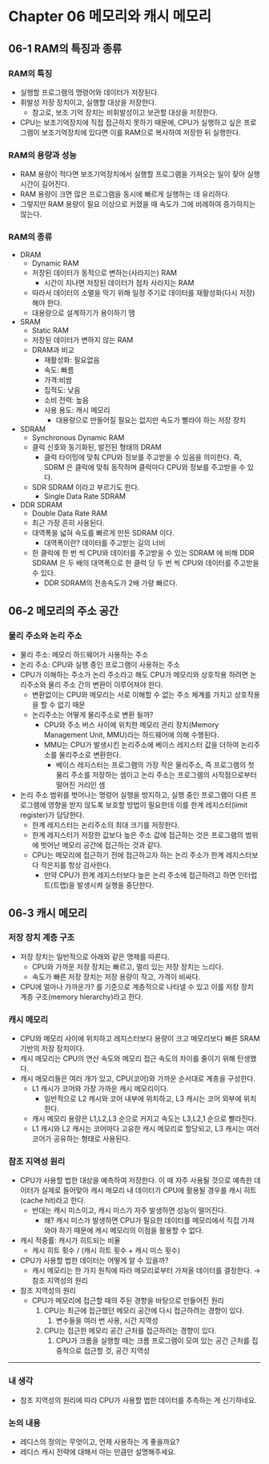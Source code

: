 # **Chapter 06 메모리와 캐시 메모리**

## 06-1 RAM의 특징과 종류

### RAM의 특징

- 실행할 프로그램의 명령어와 데이터가 저장된다.
- 휘발성 저장 장치이고, 실행할 대상을 저장한다.
    - 참고로, 보조 기억 장치는  비휘발성이고 보관할 대상을 저장한다.
- CPU는 보조기억장치에 직접 접근하지 못하기 때문에, CPU가 실행하고 싶은 프로그램이 보조기억장치에 있다면 이를 RAM으로 복사하여 저장한 뒤 실행한다.

### RAM의 용량과 성능

- RAM 용량이 적다면 보조기억장치에서 실행할 프로그램을 가져오는 일이 잦아 실행 시간이 길어진다.
- RAM 용량이 크면 많은 프로그램을 동시에 빠르게 실행하는 데 유리하다.
- 그렇지만 RAM 용량이 필요 이상으로 커졌을 때 속도가 그에 비례하여 증가하지는 않는다.

### RAM의 종류

- DRAM
    - Dynamic RAM
    - 저장된 데이터가 동적으로 변하는(사라지는) RAM
        - 시간이 지나면 저장된 데이터가 점차 사라지는 RAM
    - 따라서 데이터의 소멸을 막기 위해 일정 주기로 데이터를 재활성화(다시 저장) 해야 한다.
    - 대용량으로 설계하기가 용이하기 땜
- SRAM
    - Static RAM
    - 저장된 데이터가 변하지 않는 RAM
    - DRAM과 비교
        - 재활성화: 필요없음
        - 속도: 빠름
        - 가격:비쌈
        - 집적도: 낮음
        - 소비 전력: 높음
        - 사용 용도: 캐시 메모리
            - 대용량으로 만들어질 필요는 없지만 속도가 빨라야 하는 저장 장치
- SDRAM
    - Synchronous Dynamic RAM
    - 클럭 신호와 동기화된, 발전된 형태의 DRAM
        - 클럭 타이밍에 맞춰 CPU와 정보를 주고받을 수 있음을 의미한다. 즉, SDRM 은 클럭에 맞춰 동작하며 클럭마다 CPU와 정보를 주고받을 수 있다.
    - SDR SDRAM 이라고 부르기도 한다.
        - Single Data Rate SDRAM
- DDR SDRAM
    - Double Data Rate RAM
    - 최근 가장 흔히 사용된다.
    - 대역폭을 넓혀 속도를 빠르게 만든 SDRAM 이다.
        - 대역폭이란? 데이터를 주고받는 길의 너비
    - 한 클럭에 한 번 씩 CPU와 데이터를 주고받을 수 있는 SDRAM 에 비해 DDR SDRAM 은 두 배의 대역폭으로 한 클럭 당 두 번 씩 CPU와 데이터를 주고받을 수 있다.
        - DDR SDRAM의 전송속도가 2배 가량 빠르다.

## 06-2 메모리의 주소 공간

### 물리 주소와 논리 주소

- 물리 주소: 메모리 하드웨어가 사용하는 주소
- 논리 주소: CPU와 실행 중인 프로그램이 사용하는 주소
- CPU가 이해하는 주소가 논리 주소라고 해도 CPU가 메모리와 상호작용 하려면 논리주소와 물리 주소 간의 변환이 이루어져야 한다.
    - 변환없이는 CPU와 메모리는 서로 이해할 수 없는 주소 체계를 가지고 상호작용을 할 수 없기 때문
    - 논리주소는 어떻게 물리주소로 변환 될까?
        - CPU와 주소 버스 사이에 위치한 메모리 관리 장치(Memory Management Unit, MMU)라는 하드웨어에 의해 수행된다.
        - MMU는 CPU가 발생시킨 논리주소에 베이스 레지스터 값을 더하여 논리주소를 물리주소로 변환한다.
            - 베이스 레지스터는 프로그램의 가장 작은 물리주소, 즉 프로그램의 첫 물리 주소를 저장하는 셈이고 논리 주소는 프로그램의 시작점으로부터 떨어진 거리인 셈
- 논리 주소 범위를 벗어나는 명령어 실행을 방지하고, 실행 중인 프로그램이 다른 프로그램에 영향을 받지 않도록 보호할 방법이 필요한데 이를 한계 레지스터(limit register)가 담당한다.
    - 한계 레지스터는 논리주소의 최대 크기를 저장한다.
    - 한계 레지스터가 저장한 값보다 높은 주소 값에 접근하는 것은 프로그램의 범위에 벗어난 메모리 공간에 접근하는 것과 같다.
    - CPU는 메모리에 접근하기 전에 접근하고자 하는 논리 주소가 한계 레지스터보다 작은지를 항상 검사한다.
        - 만약 CPU가 한계 레지스터보다 높은 논리 주소에 접근하려고 하면 인터럽트(트랩)을 발생시켜 실행을 중단한다.

## 06-3 캐시 메모리

### 저장 장치 계층 구조

- 저장 장치는 일반적으로 아래와 같은 명제를 따른다.
    - CPU와 가까운 저장 장치는 빠르고, 멀리 있는 저장 장치는 느리다.
    - 속도가 빠른 저장 장치는 저장 용량이 작고, 가격이 비싸다.
- CPU에 얼마나 가까운가? 를 기준으로 계층적으로 나타낼 수 있고 이를 저장 장치 계층 구조(memory hierarchy)라고 한다.

### 캐시 메모리

- CPU와 메모리 사이에 위치하고 레지스터보다 용량이 크고 메모리보다 빠른 SRAM 기반의 저장 장치이다.
- 캐시 메모리는 CPU의 연산 속도와 메모리 접근 속도의 차이를 줄이기 위해 탄생했다.
- 캐시 메모리들은 여러 개가 있고, CPU(코어)와 가까운 순서대로 계층을 구성한다.
    - L1 캐시가 코어와 가장 가까운 캐시 메모리이다.
        - 일반적으로 L2 캐시와 코어 내부에 위치하고, L3 캐시는 코어 외부에 위치한다.
    - 캐시 메모리 용량은 L1,L2,L3 순으로 커지고 속도는 L3,L2,1 순으로 빨라진다.
    - L1 캐시와 L2 캐시는 코어마다 고유한 캐시 메모리로 할당되고, L3 캐시는 여러 코어가 공유하는 형태로 사용된다.

### 참조 지역성 원리

- CPU가 사용할 법한 대상을 예측하여 저장한다. 이 때 자주 사용될 것으로 예측한 데이터가 실제로 들어맞아 캐시 메모리 내 데이터가 CPU에 활용될 경우를 캐시 히트(cache hit)라고 한다.
    - 반대는 캐시 미스이고, 캐시 미스가 자주 발생하면 성능이 떨어진다.
        - 왜? 캐시 미스가 발생하면 CPU가 필요한 데이터를 메모리에서 직접 가져와야 하기 때문에 캐시 메모리의 이점을 활용할 수 없다.
- 캐시 적중률: 캐시가 히트되는 비율
    - 캐시 히트 횟수 / (캐시 히트 횟수 + 캐시 미스 횟수)
- CPU가 사용할 법한 데이터는 어떻게 알 수 있을까?
    - 캐시 메모리는 한 가지 원칙에 따라 메모리로부터 가져올 데이터를 결정한다. → 참조 지역성의 원리
- 참조 지역성의 원리
    - CPU가 메모리에 접근할 때의 주된 경향을 바탕으로 만들어진 원리
        1. CPU는 최근에 접근했던 메모리 공간에 다시 접근하려는 경향이 있다.
            1. 변수들을 여러 번 사용, 시간 지역성
        2. CPU는 접근한 메모리 공간 근처를 접근하려는 경향이 있다.
            1. CPU가 크롬을 실행할 때는 크롬 프로그램이 모여 있는 공간 근처를 집중적으로 접근할 것, 공간 지역성

---

### 내 생각

- 참조 지역성의 원리에 따라 CPU가 사용할 법한 데이터를 추측하는 게 신기하네요.

### 논의 내용
- 레디스의 정의는 무엇이고, 언제 사용하는 게 좋을까요?
- 레디스 캐시 전략에 대해서 아는 만큼만 설명해주세요.